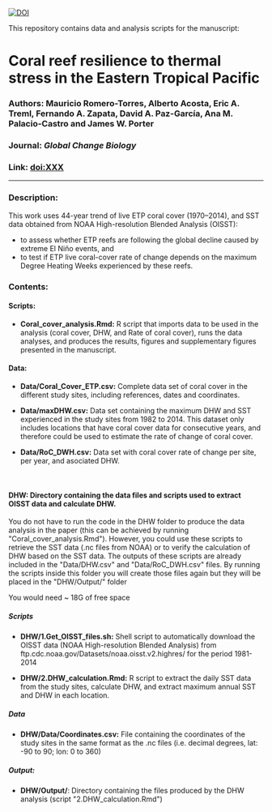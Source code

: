 [![DOI](https://zenodo.org/badge/doi/XXX.svg)](http://dx.doi.org/XXX)

This repository contains data and analysis scripts for the manuscript:

# Coral reef resilience to thermal stress in the Eastern Tropical Pacific
### Authors: Mauricio Romero-Torres, Alberto Acosta, Eric A. Treml, Fernando A. Zapata, David A. Paz-García, Ana M. Palacio-Castro and James W. Porter
### Journal: _Global Change Biology_
### Link: [doi:XXX](http://dx.doi.org/XXX)  

-----

### Description:
This work uses 44-year trend of live ETP coral cover (1970–2014), and SST data obtained from NOAA High-resolution Blended Analysis (OISST):

* to assess whether ETP reefs are following the global decline caused by extreme El Niño events, and 
* to test if ETP live coral-cover rate of change depends on the maximum Degree Heating Weeks experienced by these reefs.

### Contents:
#### Scripts:
* **Coral_cover_analysis.Rmd:** R script that imports data to be used in the analysis (coral cover, DHW, and Rate of coral cover), runs the data analyses, and produces the results, figures and supplementary figures presented in the manuscript.

#### Data:
* **Data/Coral_Cover_ETP.csv:** Complete data set of coral cover in the different study sites, including references, dates and coordinates.

* **Data/maxDHW.csv:** Data set containing the maximum DHW and SST experienced in the study sites from 1982 to 2014. 
This dataset only includes locations that have coral cover data for consecutive years, and therefore could be used to
estimate the rate of change of coral cover.

* **Data/RoC_DWH.csv:** Data set with coral cover rate of change per site, per year, and asociated DHW.

</br>

#### DHW: Directory containing the data files and scripts used to extract OISST data and calculate DHW.
You do not have to run the code in the DHW folder to produce the data analysis in the paper (this can be achieved by running "Coral_cover_analysis.Rmd"). However, you could use these scripts to retrieve the SST data (.nc files from NOAA) or to verify the calculation of DHW based on the SST data. 
The outputs of these scripts are already included in the "Data/DHW.csv" and "Data/RoC_DWH.csv" files. By running the scripts inside this folder you will create those files again but they will be placed in the "DHW/Output/" folder

You would need ~ 18G of free space

##### Scripts
* **DHW/1.Get_OISST_files.sh:** Shell script to automatically download the OISST data (NOAA High-resolution Blended Analysis) from ftp.cdc.noaa.gov/Datasets/noaa.oisst.v2.highres/ for the period 1981-2014

* **DHW/2.DHW_calculation.Rmd:** R script to extract the daily SST data from the study sites, calculate DHW, and extract maximum annual SST and DHW in each location.

##### Data
* **DHW/Data/Coordinates.csv:** File containing the coordinates of the study sites in the same format as the .nc files (i.e. decimal degrees, lat: -90 to 90; lon: 0 to 360)

##### Output:
* **DHW/Output/**: Directory containing the files produced by the DHW analysis (script "2.DHW_calculation.Rmd")
